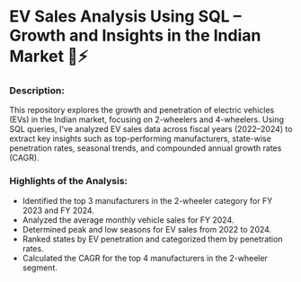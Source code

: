 # EV Sales Analysis Using SQL – Growth and Insights in the Indian Market 🚗⚡
### Description:
This repository explores the growth and penetration of electric vehicles (EVs) in the Indian market, focusing on 2-wheelers and 4-wheelers. Using SQL queries, I've analyzed EV sales data across fiscal years (2022–2024) to extract key insights such as top-performing manufacturers, state-wise penetration rates, seasonal trends, and compounded annual growth rates (CAGR).

### Highlights of the Analysis:

* Identified the top 3 manufacturers in the 2-wheeler category for FY 2023 and FY 2024.
* Analyzed the average monthly vehicle sales for FY 2024.
* Determined peak and low seasons for EV sales from 2022 to 2024.
* Ranked states by EV penetration and categorized them by penetration rates.
* Calculated the CAGR for the top 4 manufacturers in the 2-wheeler segment.
